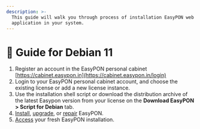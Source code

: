```yaml
---
description: >-
  This guide will walk you through process of installation EasyPON web
  application in your system.
---
```


# 🍥 Guide for Debian 11

1. Register an account in the EasyPON personal cabinet [https://cabinet.easypon.in](https://cabinet.easypon.in/login)
2. Login to your EasyPON personal cabinet account, and choose the existing license or add a new license instance.
3. Use the installation shell script or download the distribution archive of the latest Easypon version from your license on the **Download EasyPON > Script for Debian** tab.
4. [Install](install-easypon.md), [upgrade](upgrade-easypon.md), or [repair](repair-easypon-installation.md) EasyPON.&#x20;
5. [Access](accessing-easypon.md) your fresh EasyPON installation.

